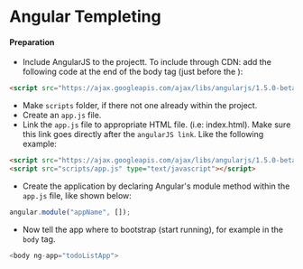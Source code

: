 <!--
GitHub Markdown System:
https://help.github.com/articles/markdown-basics/
https://guides.github.com/features/mastering-markdown/
-->

# Angular Templeting

#### Preparation
- Include AngularJS to the projectt. To include through CDN: add the following code at the end of the body tag (just before the </body>):
```HTML
<script src="https://ajax.googleapis.com/ajax/libs/angularjs/1.5.0-beta.2/angular.min.js"></script> 
```

- Make ```scripts``` folder, if there not one already within the project.
- Create an ```app.js``` file. 
- Link the ```app.js``` file to appropriate HTML file. (i.e: index.html). Make sure this link goes directly after the ```angularJS link```. Like the following example:
```HTML
<script src="https://ajax.googleapis.com/ajax/libs/angularjs/1.5.0-beta.2/angular.min.js"></script> 
<script src="scripts/app.js" type="text/javascript"></script>
```

- Create the application by declaring Angular's module method within the ```app.js``` file, like shown below:
```javascript
angular.module("appName", []);
```

- Now tell the app where to bootstrap (start running), for example in the ```body``` tag. 
```javascript
<body ng-app="todoListApp">
```


 




<!--
New sections:
####Start New File
```HTML
```
-->